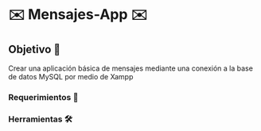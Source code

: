 # ✉️ Mensajes-App ✉️
## Objetivo 🎯
Crear una aplicación básica de mensajes mediante una conexión a la base de datos MySQL por medio de Xampp
### Requerimientos 📃
### Herramientas 🛠

